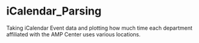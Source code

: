 # iCalendar_Parsing
Taking iCalendar Event data and plotting how much time each department affiliated with the AMP Center uses various locations.
